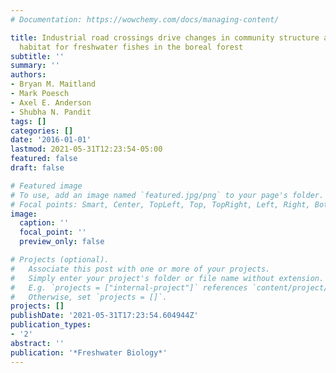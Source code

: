 ```yaml
---
# Documentation: https://wowchemy.com/docs/managing-content/

title: Industrial road crossings drive changes in community structure and instream
  habitat for freshwater fishes in the boreal forest
subtitle: ''
summary: ''
authors:
- Bryan M. Maitland
- Mark Poesch
- Axel E. Anderson
- Shubha N. Pandit
tags: []
categories: []
date: '2016-01-01'
lastmod: 2021-05-31T12:23:54-05:00
featured: false
draft: false

# Featured image
# To use, add an image named `featured.jpg/png` to your page's folder.
# Focal points: Smart, Center, TopLeft, Top, TopRight, Left, Right, BottomLeft, Bottom, BottomRight.
image:
  caption: ''
  focal_point: ''
  preview_only: false

# Projects (optional).
#   Associate this post with one or more of your projects.
#   Simply enter your project's folder or file name without extension.
#   E.g. `projects = ["internal-project"]` references `content/project/deep-learning/index.md`.
#   Otherwise, set `projects = []`.
projects: []
publishDate: '2021-05-31T17:23:54.604944Z'
publication_types:
- '2'
abstract: ''
publication: '*Freshwater Biology*'
---
```

